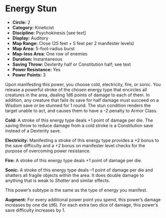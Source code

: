 # Energy Stun

- **Circle:** 2
- **Category:** Kineticist
- **Discipline:** Psychokinesis [see text]
- **Display:** Auditory
- **Map Range:** Close (25 feet + 5 feet per 2 manifester levels)
- **Map Area:** 5-foot-radius burst
- **Map-less Area:** One row of enemies
- **Duration:** Instantaneous
- **Saving Throw:** Dexterity half or Constitution half; see text
- **Power Resistance:** Yes
- **Power Points:** 3

Upon manifesting this power, you choose cold, electricity, fire, or sonic. You release a powerful stroke of the chosen energy type that encircles all creatures in the area, dealing 1d6 points of damage to each of them. In addition, any creature that fails its save for half damage must succeed on a Wisdom save or be stunned for 1 round. The stun condition renders the target unable to act, and causes them to have a -2 penalty to Armor Class.

**Cold:** A stroke of this energy type deals +1 point of damage per die. The saving throw to reduce damage from a cold stroke is a Constitution save instead of a Dexterity save.

**Electricity:** Manifesting a stroke of this energy type provides a +2 bonus to the save difficulty and a +2 bonus on manifester level checks for the purpose of overcoming power resistance.

**Fire:** A stroke of this energy type deals +1 point of damage per die. 

**Sonic:** A stroke of this energy type deals –1 point of damage per die and shatters all fragile objects within the area. It does double damage to anything that is weak to *Shatter* and similar effects.

This power’s subtype is the same as the type of energy you manifest. 

**Augment:** For every additional power point you spend, this power’s damage increases by one die (d6). For each extra two dice of damage, this power’s save difficulty increases by 1. 
